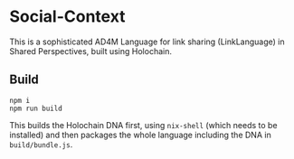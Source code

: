 # Social-Context

This is a sophisticated AD4M Language for link sharing (LinkLanguage) in Shared Perspectives, built using Holochain.

## Build
```
npm i
npm run build
```
This builds the Holochain DNA first, using `nix-shell` (which needs to be installed) and then packages the whole language including the DNA in `build/bundle.js`.
